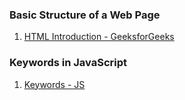 ### Basic Structure of a Web Page
1. [HTML Introduction - GeeksforGeeks](https://www.geeksforgeeks.org/html-introduction/)
### Keywords in JavaScript
1. [Keywords - JS](https://www.w3schools.in/javascript-tutorial/keywords/)